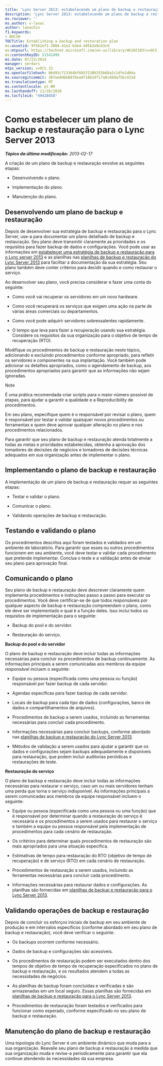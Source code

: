 ```yaml
---
title: 'Lync Server 2013: estabelecendo um plano de backup e restauração'
description: 'Lync Server 2013: estabelecendo um plano de backup e restauração.'
ms.reviewer: ''
ms.author: v-lanac
author: lanachin
f1.keywords:
- NOCSH
TOCTitle: Establishing a backup and restoration plan
ms:assetid: 9f562ef1-3804-41e2-b3e4-d45b2e8c63c9
ms:mtpsurl: https://technet.microsoft.com/en-us/library/Hh202183(v=OCS.15)
ms:contentKeyID: 51541499
ms.date: 07/23/2014
manager: serdars
mtps_version: v=OCS.15
ms.openlocfilehash: 06d93c713364bf6b5f230b255b68a2c1dfe1d04a
ms.sourcegitcommit: 36fee89bb887bea4f18b19f17a8c69daf5bc423d
ms.translationtype: MT
ms.contentlocale: pt-BR
ms.lasthandoff: 11/26/2020
ms.locfileid: "49428458"
---
```

# <a name="establishing-a-backup-and-restoration-plan-for-lync-server-2013"></a>Como estabelecer um plano de backup e restauração para o Lync Server 2013

<div data-xmlns="http://www.w3.org/1999/xhtml">

<div class="topic" data-xmlns="http://www.w3.org/1999/xhtml" data-msxsl="urn:schemas-microsoft-com:xslt" data-cs="https://msdn.microsoft.com/">

<div data-asp="https://msdn2.microsoft.com/asp">



</div>

<div id="mainSection">

<div id="mainBody">

<span> </span>

_**Tópico da última modificação:** 2013-02-17_

A criação de um plano de backup e restauração envolve as seguintes etapas:

  - Desenvolvendo o plano.

  - Implementação do plano.

  - Manutenção do plano.

<div>

## <a name="developing-a-backup-and-restoration-plan"></a>Desenvolvendo um plano de backup e restauração

Depois de desenvolver sua estratégia de backup e restauração para o Lync Server, use-a para documentar um plano detalhado de backup e restauração. Seu plano deve transmitir claramente as prioridades e os requisitos para fazer backup de dados e configurações. Você pode usar as informações em [estabelecer uma estratégia de backup e restauração para o Lync server 2013](lync-server-2013-establishing-a-backup-and-restoration-strategy.md) e as planilhas nas [planilhas de backup e restauração do Lync Server 2013](lync-server-2013-backup-and-restoration-worksheets.md) para facilitar a documentação da sua estratégia. Seu plano também deve conter critérios para decidir quando e como restaurar o serviço.

Ao desenvolver seu plano, você precisa considerar e fazer uma conta do seguinte:

  - Como você vai recuperar os servidores em um novo hardware.

  - Como você recuperará os serviços que exigem uma ação na parte de várias áreas comerciais ou departamentos.

  - Como você pode adquirir servidores sobressalentes rapidamente.

  - O tempo que leva para fazer a recuperação usando sua estratégia. Considere os requisitos da sua organização para o objetivo de tempo de recuperação (RTO).

Modifique os procedimentos de backup e restauração neste tópico, adicionando e excluindo procedimentos conforme apropriado, para refletir os servidores e componentes na sua implantação. Você também pode adicionar os detalhes apropriados, como o agendamento de backup, aos procedimentos apropriados para garantir que as informações não sejam ignoradas.

<div>


> [!NOTE]  
> É uma prática recomendada criar scripts para o maior número possível de etapas, para ajudar a garantir a qualidade e a Reproducibility de procedimentos.



</div>

Em seu plano, especifique quem é o responsável por revisar o plano, quem é responsável por testar e validar quaisquer novos procedimentos ou ferramentas e quem deve aprovar qualquer alteração no plano e nos procedimentos relacionados.

Para garantir que seu plano de backup e restauração atenda totalmente a todas as metas e prioridades estabelecidas, obtenha a aprovação dos tomadores de decisões de negócios e tomadores de decisões técnicas adequados em sua organização antes de implementar o plano.

</div>

<div>

## <a name="implementing-the-backup-and-restoration-plan"></a>Implementando o plano de backup e restauração

A implementação de um plano de backup e restauração requer as seguintes etapas:

  - Testar e validar o plano.

  - Comunicar o plano.

  - Validando operações de backup e restauração.

<div>

## <a name="testing-and-validating-the-plan"></a>Testando e validando o plano

Os procedimentos descritos aqui foram testados e validados em um ambiente de laboratório. Para garantir que esses ou outros procedimentos funcionem em seu ambiente, você deve testar e validar cada procedimento que pretende implementar. Conclua o teste e a validação antes de enviar seu plano para aprovação final.

</div>

<div>

## <a name="communicating-the-plan"></a>Comunicando o plano

Seu plano de backup e restauração deve descrever claramente quem implementa procedimentos e instruções passo a passo para executar os procedimentos. Você deve certificar-se de que todos responsáveis por qualquer aspecto de backup e restauração compreendam o plano, como ele deve ser implementado e qual é a função deles. Isso inclui todos os requisitos de implementação para o seguinte:

  - Backup do pool e do servidor.

  - Restauração do serviço.

**Backup do pool e do servidor**

O plano de backup e restauração deve incluir todas as informações necessárias para concluir os procedimentos de backup continuamente. As informações principais a serem comunicadas aos membros da equipe responsável incluem o seguinte:

  - Equipe ou pessoa (especificada como uma pessoa ou função) responsável por fazer backup de cada servidor.

  - Agendas específicas para fazer backup de cada servidor.

  - Locais de backup para cada tipo de dados (configurações, banco de dados e compartilhamentos de arquivos).

  - Procedimentos de backup a serem usados, incluindo as ferramentas necessárias para concluir cada procedimento.

  - Informações necessárias para concluir backups, conforme abordado nas [planilhas de backup e restauração do Lync Server 2013](lync-server-2013-backup-and-restoration-worksheets.md).

  - Métodos de validação a serem usados para ajudar a garantir que os dados e configurações sejam backups adequadamente e disponíveis para restauração, que podem incluir auditorias periódicas e restaurações de teste.

**Restauração do serviço**

O plano de backup e restauração deve incluir todas as informações necessárias para restaurar o serviço, caso um ou mais servidores tenham uma perda que torna o serviço indisponível. As informações principais a serem comunicadas aos membros da equipe responsável incluem o seguinte:

  - Equipe ou pessoa (especificada como uma pessoa ou uma função) que é responsável por determinar quando a restauração do serviço é necessária e os procedimentos a serem usados para restaurar o serviço e também a equipe ou pessoa responsável pela implementação de procedimentos para cada cenário de restauração.

  - Os critérios para determinar quais procedimentos de restauração são mais apropriados para uma situação específica.

  - Estimativas de tempo para restauração do RTO (objetivo de tempo de recuperação) e de serviço (RTO) em cada cenário de restauração.

  - Procedimentos de restauração a serem usados, incluindo as ferramentas necessárias para concluir cada procedimento.

  - Informações necessárias para restaurar dados e configurações. As planilhas são fornecidas em [planilhas de backup e restauração para o Lync Server 2013](lync-server-2013-backup-and-restoration-worksheets.md).

</div>

<div>

## <a name="validating-backup-and-restoration-operations"></a>Validando operações de backup e restauração

Depois de concluir os esforços iniciais de backup em seu ambiente de produção e em intervalos específicos (conforme abordado em seu plano de backup e restauração), você deve verificar o seguinte:

  - Os backups ocorrem conforme necessário.

  - Dados de backup e configurações são acessíveis.

  - Os procedimentos de restauração podem ser executados dentro dos tempos de objetivo de tempo de recuperação especificados no plano de backup e restauração, e os resultados atendem a todas as necessidades de negócios.

  - As planilhas de backup foram concluídas e verificadas e são armazenadas em um local seguro. Essas planilhas são fornecidas em [planilhas de backup e restauração para o Lync Server 2013](lync-server-2013-backup-and-restoration-worksheets.md).

  - Procedimentos de restauração foram testados e verificados para funcionar como esperado, conforme especificado no seu plano de backup e restauração.

</div>

</div>

<div>

## <a name="maintaining-the-backup-and-restoration-plan"></a>Manutenção do plano de backup e restauração

Uma topologia do Lync Server é um ambiente dinâmico que muda para a sua organização. Reavalie seu plano de backup e restauração à medida que sua organização muda e revise-a periodicamente para garantir que ela continue atendendo às necessidades da sua empresa.

</div>

</div>

<span> </span>

</div>

</div>

</div>


